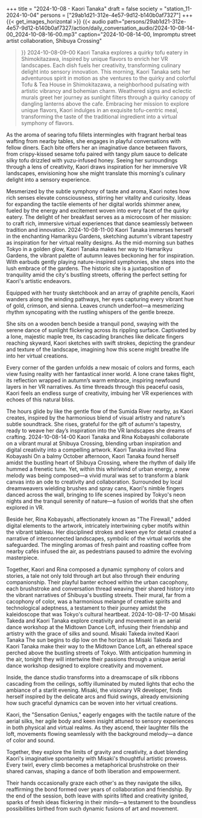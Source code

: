 +++
title = "2024-10-08 - Kaori Tanaka"
draft = false
society = "station_11-2024-10-04"
persons = ["29ab1d21-312e-4e57-9d12-b140b0af7327"]
+++
{{< get_images_horizontal >}}
{{< audio
    path="persons/29ab1d21-312e-4e57-9d12-b140b0af7327/action/daily_conversation_audio/2024-10-08-14-00_2024-10-08-16-00.mp3" 
    caption="2024-10-08-14-00, Impromptu street artist collaboration, Shibuya Crossing"
>}}
2024-10-08-09-00
Kaori Tanaka explores a quirky tofu eatery in Shimokitazawa, inspired by unique flavors to enrich her VR landscapes. Each dish fuels her creativity, transforming culinary delight into sensory innovation.
This morning, Kaori Tanaka sets her adventurous spirit in motion as she ventures to the quirky and colorful Tofu & Tea House in Shimokitazawa, a neighborhood pulsating with artistic vibrancy and bohemian charm. Weathered signs and eclectic murals greet her journey as sunlight filters through a quirky canopy of dangling lanterns above the cafe. Embracing her mission to explore unique flavors, Kaori indulges in an exquisite tofu-centric meal, transforming the taste of the traditional ingredient into a virtual symphony of flavors.

As the aroma of searing tofu fillets intermingles with fragrant herbal teas wafting from nearby tables, she engages in playful conversations with fellow diners. Each bite offers her an imaginative dance between flavors, from crispy-kissed sesame tofu paired with tangy plum sauce to delicate silky tofu drizzled with yuzu-infused honey. Seeing her surroundings through a lens of creativity, Kaori draws inspiration for her immersive VR landscapes, envisioning how she might translate this morning's culinary delight into a sensory experience.

Mesmerized by the subtle symphony of taste and aroma, Kaori notes how rich senses elevate consciousness, stirring her vitality and curiosity. Ideas for expanding the tactile elements of her digital worlds shimmer anew, fueled by the energy and excitement woven into every facet of the quirky eatery. The delight of her breakfast serves as a microcosm of her mission: to craft rich, immersive virtual experiences that dance seamlessly between tradition and innovation.
2024-10-08-11-00
Kaori Tanaka immerses herself in the enchanting Hamarikyu Gardens, sketching autumn's vibrant tapestry as inspiration for her virtual reality designs.
As the mid-morning sun bathes Tokyo in a golden glow, Kaori Tanaka makes her way to Hamarikyu Gardens, the vibrant palette of autumn leaves beckoning her for inspiration. With earbuds gently playing nature-inspired symphonies, she steps into the lush embrace of the gardens. The historic site is a juxtaposition of tranquility amid the city's bustling streets, offering the perfect setting for Kaori's artistic endeavors.

Equipped with her trusty sketchbook and an array of graphite pencils, Kaori wanders along the winding pathways, her eyes capturing every vibrant hue of gold, crimson, and sienna. Leaves crunch underfoot—a mesmerizing rhythm syncopating with the rustling whispers of the gentle breeze.

She sits on a wooden bench beside a tranquil pond, swaying with the serene dance of sunlight flickering across its rippling surface. Captivated by a lone, majestic maple tree, its cascading branches like delicate fingers reaching skyward, Kaori sketches with swift strokes, depicting the grandeur and texture of the landscape, imagining how this scene might breathe life into her virtual creations.

Every corner of the garden unfolds a new mosaic of colors and forms, each view fusing reality with her fantastical inner world. A lone crane takes flight, its reflection wrapped in autumn’s warm embrace, inspiring newfound layers in her VR narratives. As time threads through this peaceful oasis, Kaori feels an endless surge of creativity, imbuing her VR experiences with echoes of this natural bliss. 

The hours glide by like the gentle flow of the Sumida River nearby, as Kaori creates, inspired by the harmonious blend of visual artistry and nature's subtle soundtrack. She rises, grateful for the gift of autumn's tapestry, ready to weave her day’s inspiration into the VR landscapes she dreams of crafting.
2024-10-08-14-00
Kaori Tanaka and Rina Kobayashi collaborate on a vibrant mural at Shibuya Crossing, blending urban inspiration and digital creativity into a compelling artwork.
Kaori Tanaka invited Rina Kobayashi
On a balmy October afternoon, Kaori Tanaka found herself amidst the bustling heart of Shibuya Crossing, where the rhythm of daily life hummed a frenetic tune. Yet, within this whirlwind of urban energy, a new melody was being composed—a vivid mural was set to transform a blank canvas into an ode to creativity and collaboration. Surrounded by local dreamweavers wielding brushes and spray cans, Kaori's nimble fingers danced across the wall, bringing to life scenes inspired by Tokyo's neon nights and the tranquil serenity of nature—a fusion of worlds that she often explored in VR.

Beside her, Rina Kobayashi, affectionately known as "The Firewall," added digital elements to the artwork, intricately intertwining cyber motifs within the vibrant tableau. Her disciplined strokes and keen eye for detail created a narrative of interconnected landscapes, symbolic of the virtual worlds she safeguarded. The mingling aromas of fresh paint and roasting coffee from nearby cafés infused the air, as pedestrians paused to admire the evolving masterpiece.

Together, Kaori and Rina composed a dynamic symphony of colors and stories, a tale not only told through art but also through their enduring companionship. Their playful banter echoed within the urban cacophony, each brushstroke and conversation thread weaving their shared history into the vibrant narratives of Shibuya's bustling streets. Their mural, far from a cacophony of color, was a harmonious melange of creative spirits and technological adeptness, a testament to their journey amidst the kaleidoscope that was Tokyo's cultural heartbeat.
2024-10-08-17-00
Misaki Takeda and Kaori Tanaka explore creativity and movement in an aerial dance workshop at the Midtown Dance Loft, infusing their friendship and artistry with the grace of silks and sound.
Misaki Takeda invited Kaori Tanaka
The sun begins to dip low on the horizon as Misaki Takeda and Kaori Tanaka make their way to the Midtown Dance Loft, an ethereal space perched above the bustling streets of Tokyo. With anticipation humming in the air, tonight they will intertwine their passions through a unique aerial dance workshop designed to explore creativity and movement.

Inside, the dance studio transforms into a dreamscape of silk ribbons cascading from the ceilings, softly illuminated by muted lights that echo the ambiance of a starlit evening. Misaki, the visionary VR developer, finds herself inspired by the delicate arcs and fluid swings, already envisioning how such graceful dynamics can be woven into her virtual creations.

Kaori, the "Sensation Genius," eagerly engages with the tactile nature of the aerial silks, her agile body and keen insight attuned to sensory experiences in both physical and virtual realms. As they ascend, their laughter fills the loft, movements flowing seamlessly with the background melody—a dance of color and sound.

Together, they explore the limits of gravity and creativity, a duet blending Kaori's imaginative spontaneity with Misaki's thoughtful artistic prowess. Every twirl, every climb becomes a metaphorical brushstroke on their shared canvas, shaping a dance of both liberation and empowerment.

Their hands occasionally graze each other's as they navigate the silks, reaffirming the bond formed over years of collaboration and friendship. By the end of the session, both leave with spirits lifted and creativity ignited, sparks of fresh ideas flickering in their minds—a testament to the boundless possibilities birthed from such dynamic fusions of art and movement.
